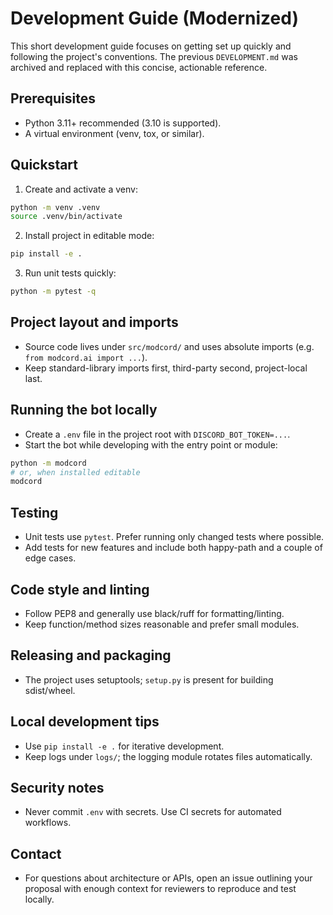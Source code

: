 # Development Guide (Modernized)

This short development guide focuses on getting set up quickly and following
the project's conventions. The previous `DEVELOPMENT.md` was archived and
replaced with this concise, actionable reference.

## Prerequisites
- Python 3.11+ recommended (3.10 is supported).
- A virtual environment (venv, tox, or similar).

## Quickstart
1. Create and activate a venv:

```bash
python -m venv .venv
source .venv/bin/activate
```

2. Install project in editable mode:

```bash
pip install -e .
```

3. Run unit tests quickly:

```bash
python -m pytest -q
```

## Project layout and imports
- Source code lives under `src/modcord/` and uses absolute imports (e.g.
	`from modcord.ai import ...`).
- Keep standard-library imports first, third-party second, project-local last.

## Running the bot locally
- Create a `.env` file in the project root with `DISCORD_BOT_TOKEN=...`.
- Start the bot while developing with the entry point or module:

```bash
python -m modcord
# or, when installed editable
modcord
```

## Testing
- Unit tests use `pytest`. Prefer running only changed tests where possible.
- Add tests for new features and include both happy-path and a couple of edge
	cases.

## Code style and linting
- Follow PEP8 and generally use black/ruff for formatting/linting.
- Keep function/method sizes reasonable and prefer small modules.

## Releasing and packaging
- The project uses setuptools; `setup.py` is present for building sdist/wheel.

## Local development tips
- Use `pip install -e .` for iterative development.
- Keep logs under `logs/`; the logging module rotates files automatically.

## Security notes
- Never commit `.env` with secrets. Use CI secrets for automated workflows.

## Contact
- For questions about architecture or APIs, open an issue outlining your
	proposal with enough context for reviewers to reproduce and test locally.
